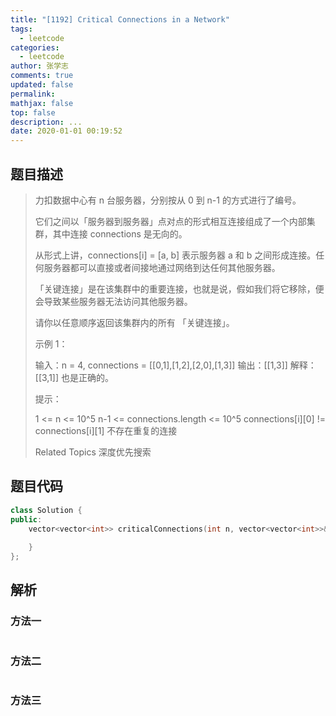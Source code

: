 ```yaml
---
title: "[1192] Critical Connections in a Network"
tags:
  - leetcode
categories:
  - leetcode
author: 张学志
comments: true
updated: false
permalink:
mathjax: false
top: false
description: ...
date: 2020-01-01 00:19:52
---
```


## 题目描述

> 力扣数据中心有 n 台服务器，分别按从 0 到 n-1 的方式进行了编号。 
> 
> 它们之间以「服务器到服务器」点对点的形式相互连接组成了一个内部集群，其中连接 connections 是无向的。 
> 
> 从形式上讲，connections[i] = [a, b] 表示服务器 a 和 b 之间形成连接。任何服务器都可以直接或者间接地通过网络到达任何其他服务器。 
> 
> 「关键连接」是在该集群中的重要连接，也就是说，假如我们将它移除，便会导致某些服务器无法访问其他服务器。 
> 
> 请你以任意顺序返回该集群内的所有 「关键连接」。 
> 
> 
> 
> 示例 1： 
> 
> 
> 
> 输入：n = 4, connections = [[0,1],[1,2],[2,0],[1,3]]
> 输出：[[1,3]]
> 解释：[[3,1]] 也是正确的。 
> 
> 
> 
> 提示： 
> 
> 
> 1 <= n <= 10^5 
> n-1 <= connections.length <= 10^5 
> connections[i][0] != connections[i][1] 
> 不存在重复的连接 
> 
> Related Topics 深度优先搜索

## 题目代码

```cpp
class Solution {
public:
    vector<vector<int>> criticalConnections(int n, vector<vector<int>>& connections) {
        
    }
};
```

## 解析

### 方法一

```cpp

```

### 方法二

```cpp

```

### 方法三

```cpp

```

